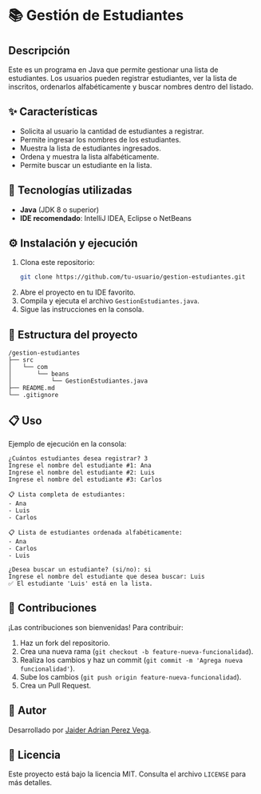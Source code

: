 # 📚 Gestión de Estudiantes

## Descripción
Este es un programa en Java que permite gestionar una lista de estudiantes. Los usuarios pueden registrar estudiantes, ver la lista de inscritos, ordenarlos alfabéticamente y buscar nombres dentro del listado.

## ✨ Características
- Solicita al usuario la cantidad de estudiantes a registrar.
- Permite ingresar los nombres de los estudiantes.
- Muestra la lista de estudiantes ingresados.
- Ordena y muestra la lista alfabéticamente.
- Permite buscar un estudiante en la lista.

## 🔧 Tecnologías utilizadas
- **Java** (JDK 8 o superior)
- **IDE recomendado**: IntelliJ IDEA, Eclipse o NetBeans

## ⚙️ Instalación y ejecución
1. Clona este repositorio:
   ```sh
   git clone https://github.com/tu-usuario/gestion-estudiantes.git
   ```
2. Abre el proyecto en tu IDE favorito.
3. Compila y ejecuta el archivo `GestionEstudiantes.java`.
4. Sigue las instrucciones en la consola.

## 📂 Estructura del proyecto
```
/gestion-estudiantes
├── src
│   └── com
│       └── beans
│           └── GestionEstudiantes.java
├── README.md
└── .gitignore
```

## 📋 Uso
Ejemplo de ejecución en la consola:
```
¿Cuántos estudiantes desea registrar? 3
Ingrese el nombre del estudiante #1: Ana
Ingrese el nombre del estudiante #2: Luis
Ingrese el nombre del estudiante #3: Carlos

📋 Lista completa de estudiantes:
- Ana
- Luis
- Carlos

📋 Lista de estudiantes ordenada alfabéticamente:
- Ana
- Carlos
- Luis

¿Desea buscar un estudiante? (si/no): si
Ingrese el nombre del estudiante que desea buscar: Luis
✅ El estudiante 'Luis' está en la lista.
```

## 👥 Contribuciones
¡Las contribuciones son bienvenidas! Para contribuir:
1. Haz un fork del repositorio.
2. Crea una nueva rama (`git checkout -b feature-nueva-funcionalidad`).
3. Realiza los cambios y haz un commit (`git commit -m 'Agrega nueva funcionalidad'`).
4. Sube los cambios (`git push origin feature-nueva-funcionalidad`).
5. Crea un Pull Request.

## 🌟 Autor
Desarrollado por [Jaider Adrian Perez Vega](https://github.com/tu-usuario).

## 📜 Licencia
Este proyecto está bajo la licencia MIT. Consulta el archivo `LICENSE` para más detalles.

